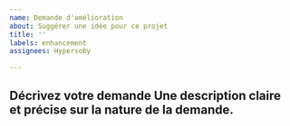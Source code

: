 ```yaml
---
name: Demande d'amélioration
about: Suggérer une idée pour ce projet
title: ''
labels: enhancement
assignees: Hypersoby

---
```

**Décrivez votre demande**
Une description claire et précise sur la nature de la demande.
-----------------------------------------------------------------------------------------------------

